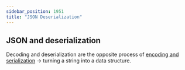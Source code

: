```yaml
---
sidebar_position: 1951 
title: "JSON Deserialization"
---
```


## JSON and deserialization
Decoding and deserialization are the opposite process of [encoding and serialization](/docs/Glossary/Serialization) → turning a string into a data structure. 
